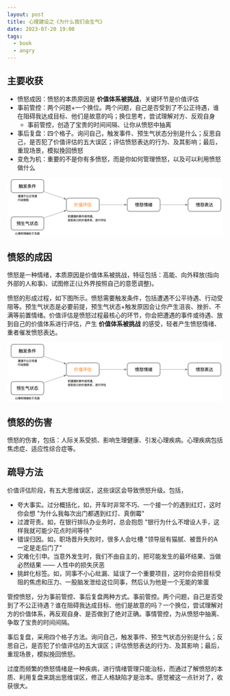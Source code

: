 ```yaml
---
layout: post
title: 心理建设之《为什么我们会生气》
date: 2023-07-20 19:00
tags:
  - book
  - angry
---
```


## 主要收获
- 愤怒成因：愤怒的本质原因是 **价值体系被挑战**，关键环节是价值评估
- 事前管控：两个问题+一个换位。两个问题，自己是否受到了不公正待遇，谁在阻碍我达成目标、他们是故意的吗；换位思考，尝试理解对方、反观自身
    - 事前管控，创造了宝贵的时间间隔、让你从愤怒中抽离
- 事后复盘：四个格子。询问自己，触发事件、预生气状态分别是什么；反思自己，是否犯了价值评估的五大误区；评估愤怒表达的行为、及其影响；最后，重现场景，模拟挽回愤怒
- 变危为机：重要的不是你有多愤怒，而是你如何管理愤怒，以及可以利用愤怒做什么

![front.png](https://raw.githubusercontent.com/nieannote/nieannote.github.io/master/images/20230720/angry-steps.png)


## 愤怒的成因
愤怒是一种情绪，本质原因是价值体系被挑战，特征包括：高能、向外释放(指向外部的人和事)、试图修正(让外界按照自己的意愿调整)。

愤怒的形成过程，如下图所示。愤怒需要触发条件，包括遭遇不公平待遇、行动受阻等。预生气状态是必要前提，预生气状态+触发原因会让你产生沮丧、挫折、不满等前置情绪。价值评估是愤怒过程最核心的环节，你会把遭遇的事件或待遇、放到自己的价值体系进行评估，产生 **价值体系被挑战** 的感受，轻者产生愤怒情绪、重者催发愤怒表达。

![front.png](https://raw.githubusercontent.com/nieannote/nieannote.github.io/master/images/20230720/angry-steps.png)


## 愤怒的伤害
愤怒的伤害，包括：人际关系受损、影响生理健康、引发心理疾病。心理疾病包括焦虑症、适应性综合症等。


## 疏导方法
价值评估阶段，有五大思维误区，这些误区会导致愤怒升级。包括，

- 夸大事实。过分概括化，如，开车时非常不巧、一个接一个的遇到红灯，这时你会想 "为什么我每次出门都遇到红灯、真倒霉"
- 过渡苛责。如，在银行排队办业务时，总会抱怨 "银行为什么不增设人手，这样我就可能少花点时间等待"
- 错误归因。如，职场晋升失败时，很多人会吐槽 "领导层有猫腻、被晋升的A一定是走后门了"
- 灾难化引申。当意外发生时，我们不由自主的，把可能发生的最坏结果、当做必然结果 —— 人性中的损失厌恶
- 挑衅化标签。如，同事不小心纰漏、延误了一个重要项目，这时你会把目标受阻的焦虑和压力、一股脑发泄给这位同事，然后认为他是一个无能的笨蛋

管控愤怒，分为事前管控、事后复盘两种方式。事前管控。两个问题，自己是否受到了不公正待遇？谁在阻碍我达成目标、他们是故意的吗？一个换位，尝试理解对方的价值体系，再反观自身、是否做到了绝对正确。事情管控，为从愤怒中抽离、争取了宝贵的时间间隔。

事后复盘，采用四个格子方法。询问自己，触发事件、预生气状态分别是什么；反思自己，是否犯了价值评估的五大误区；评估愤怒表达的行为、及其影响；最后，重现场景，模拟挽回愤怒。

过度而频繁的愤怒情绪是一种疾病，进行情绪管理只能治标，而通过了解愤怒的本质、利用复盘来跳出思维误区，修正人格缺陷才是治本。感觉被这一点针对了，收获很大。

